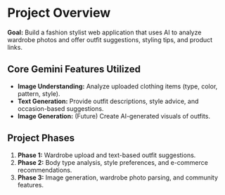 # Project Overview

**Goal:** Build a fashion stylist web application that uses AI to analyze wardrobe photos and offer outfit suggestions, styling tips, and product links.

## Core Gemini Features Utilized
- **Image Understanding:** Analyze uploaded clothing items (type, color, pattern, style).
- **Text Generation:** Provide outfit descriptions, style advice, and occasion-based suggestions.
- **Image Generation:** (Future) Create AI-generated visuals of outfits.

## Project Phases
1. **Phase 1:** Wardrobe upload and text-based outfit suggestions.
2. **Phase 2:** Body type analysis, style preferences, and e-commerce recommendations.
3. **Phase 3:** Image generation, wardrobe photo parsing, and community features.
